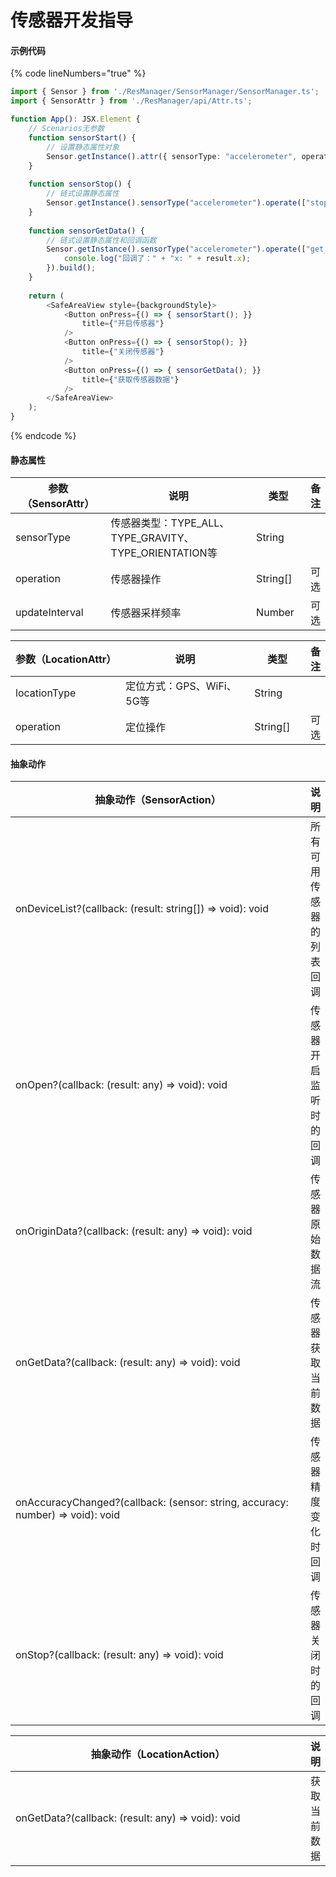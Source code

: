 # 传感器开发指导

#### 示例代码

{% code lineNumbers="true" %}
```typescript
import { Sensor } from './ResManager/SensorManager/SensorManager.ts';
import { SensorAttr } from './ResManager/api/Attr.ts';

function App(): JSX.Element {
    // Scenarios无参数
    function sensorStart() {
        // 设置静态属性对象
        Sensor.getInstance().attr({ sensorType: "accelerometer", operation: ["start"] }).build();
    }
    
    function sensorStop() {
        // 链式设置静态属性
        Sensor.getInstance().sensorType("accelerometer").operate(["stop"]).build();
    }
    
    function sensorGetData() {
        // 链式设置静态属性和回调函数
        Sensor.getInstance().sensorType("accelerometer").operate(["get_curdata"]).onGetData(function (result) {
            console.log("回调了：" + "x: " + result.x);
        }).build();
    }
  
    return (
        <SafeAreaView style={backgroundStyle}>
            <Button onPress={() => { sensorStart(); }}
                title={"开启传感器"}
            />
            <Button onPress={() => { sensorStop(); }}
                title={"关闭传感器"}
            />
            <Button onPress={() => { sensorGetData(); }}
                title={"获取传感器数据"}
            />
        </SafeAreaView>
    );
}
```
{% endcode %}

#### 静态属性

<table><thead><tr><th width="185">参数（SensorAttr）</th><th width="365">说明</th><th width="95">类型</th><th>备注</th></tr></thead><tbody><tr><td>sensorType</td><td>传感器类型：TYPE_ALL、TYPE_GRAVITY、TYPE_ORIENTATION等</td><td>String</td><td></td></tr><tr><td>operation</td><td>传感器操作</td><td>String[]</td><td>可选</td></tr><tr><td>updateInterval</td><td>传感器采样频率</td><td>Number</td><td>可选</td></tr></tbody></table>

<table><thead><tr><th width="197">参数（LocationAttr）</th><th width="356">说明</th><th width="93.33333333333331">类型</th><th>备注</th></tr></thead><tbody><tr><td>locationType</td><td>定位方式：GPS、WiFi、5G等</td><td>String</td><td></td></tr><tr><td>operation</td><td>定位操作</td><td>String[]</td><td>可选</td></tr></tbody></table>

#### 抽象动作

<table><thead><tr><th width="482">抽象动作（SensorAction）</th><th>说明</th></tr></thead><tbody><tr><td>onDeviceList?(callback: (result: string[]) => void): void</td><td>所有可用传感器的列表回调</td></tr><tr><td>onOpen?(callback: (result: any) => void): void</td><td>传感器开启监听时的回调</td></tr><tr><td>onOriginData?(callback: (result: any) => void): void</td><td>传感器原始数据流</td></tr><tr><td>onGetData?(callback: (result: any) => void): void</td><td>传感器获取当前数据</td></tr><tr><td>onAccuracyChanged?(callback: (sensor: string, accuracy: number) => void): void</td><td>传感器精度变化时回调</td></tr><tr><td>onStop?(callback: (result: any) => void): void</td><td>传感器关闭时的回调</td></tr></tbody></table>

<table><thead><tr><th width="483">抽象动作（LocationAction）</th><th>说明</th></tr></thead><tbody><tr><td>onGetData?(callback: (result: any) => void): void</td><td>获取当前数据</td></tr></tbody></table>
